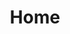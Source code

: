 ---
title: Home
layout: home

hero:
    name: Gigavolt
    text: An Electric MOD for Survivalcraft
    tagline: This is a mod for Survivalcraft that takes a new Electric system with Gigavolt to the game. The original Electric system has 16 voltage levels (0 ~ 1.5 V), then Gigavolt expands it to 2<sup>32</sup> voltage levels (0 ~ 2<sup>32</sup>-1 V)
    actions:
        -   theme: brand
            text: 📖 Start Learning
            link: /en/before_start
        -   theme: alt
            text: Examples
            link: /en/examples
        -   theme: alt
            text: Download
            link: /en/download
        -   theme: alt
            text: 中文
            link: /zh/

features:
    -   title: 📏 Super Wide Bitwidth
        details: With a 32-bit Bitwidth, it brings a 7-fold efficiency improvement in signal transmission and a 2,251,799,813,685,247-fold increase in data storage capacity
    -   title: 🚀 Infinite Possibilities
        details: From corner-turning wire through blocks to Multiplexer, from arithmetic gates to NES emulator... Over one hundred kinds of electric elements have been added cumulatively
    -   title: 📚 Clear Documentation
        details: Intuitive and easy-to-learn documentation allows you to quickly get started, and the MOD comes with debugging functionality to help you solve problems even faster
---